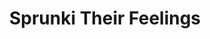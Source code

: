 ---
slug: sprunki-their-feelings-2187
title: Sprunki Their Feelings
description: "Sprunki Their Feelings is an exciting online game. Play for free directly in your browser!"
icon: /images/popular_mods/Sprunki Their Feelings.png
url: https://wowtbc.net/sprunkin/sprunki-their-feeling/index.html
previewImage: /images/popular_mods/Sprunki Their Feelings.png
type: popular mods

# SEO配置
seo:
  title: "Sprunki Their Feelings - Play Free Online Game | Fun Browser Games"
  description: "Sprunki Their Feelings - Play this fun online game for free in your browser. No download required!"
  ogImage: "/images/popular_mods/Sprunki Their Feelings.png"
  keywords: "sprunki-their-feelings-2187, online game, browser game, free game, popular mods game, play online"

videoUrls:
  - https://www.youtube.com/embed/example1
  - https://www.youtube.com/embed/example2

whyPlay:
  title: "Why Play Sprunki Their Feelings?"
  items:
    - "Immersive Gameplay: Sprunki Their Feelings offers an engaging and immersive gaming experience that will keep you entertained for hours"
    - "Challenging Levels: Test your skills with increasingly difficult challenges and obstacles"
    - "Beautiful Graphics: Enjoy stunning visuals and smooth animations that bring the game world to life"
    - "Regular Updates: New content and features are added regularly to keep the game fresh and exciting"
    - "Free to Play: Experience all the fun without spending a penny"
    - "Community Features: Connect with other players, share strategies, and compete for high scores"
    - "Cross-Platform: Play on any device with a web browser, no downloads required"

features:
  title: "Key Features of Sprunki Their Feelings"
  image: "/images/popular_mods/Sprunki Their Feelings.png"
  items:
    - "Intuitive Controls: Easy to learn controls make Sprunki Their Feelings accessible for players of all skill levels"
    - "Multiple Game Modes: Enjoy various gameplay options that provide different challenges and experiences"
    - "Character Customization: Personalize your gaming experience with unique characters and items"
    - "Achievement System: Complete special tasks to earn rewards and recognition"
    - "Leaderboards: Compete with players worldwide and see who can achieve the highest scores"

characteristics:
  title: "Game Characteristics"
  image: "/images/popular_mods/Sprunki Their Feelings.png"
  items:
    - "Genre: Popular mods game with elements of strategy and skill"
    - "Difficulty: Suitable for both casual gamers and those seeking a challenge"
    - "Play Time: Quick sessions or extended gameplay, depending on your preference"
    - "Art Style: Vibrant and engaging visuals that enhance the gaming experience"
    - "Sound Design: Immersive audio that complements the gameplay perfectly"

info: "Sprunki Their Feelings is an exciting online game that offers players a unique and engaging gaming experience. With its intuitive controls, stunning visuals, and challenging gameplay, Sprunki Their Feelings provides hours of entertainment for players of all ages and skill levels. Whether you're looking for a quick gaming session during a break or an extended play session, Sprunki Their Feelings delivers an immersive experience that will keep you coming back for more. The game features multiple levels of increasing difficulty, ensuring that players are constantly challenged as they progress. With regular updates adding new content and features, Sprunki Their Feelings remains fresh and exciting, providing endless entertainment options for its growing community of players."

howToPlayIntro: "Welcome to Sprunki Their Feelings! This guide will walk you through the basics and help you master the game. Whether you're a beginner or looking to improve your skills, these tips and instructions will enhance your gaming experience."

howToPlaySteps:
  - title: "Getting Started"
    description: "Begin your Sprunki Their Feelings adventure by familiarizing yourself with the controls. Use your keyboard or mouse to navigate through the game interface. The tutorial will guide you through the basic mechanics and help you understand the objectives."
  - title: "Understanding the Objectives"
    description: "In Sprunki Their Feelings, your main goal is to progress through levels by completing specific objectives. Each level presents unique challenges that require different strategies and approaches."
  - title: "Mastering the Controls"
    description: "Practice using the controls to improve your precision and reaction time. Sprunki Their Feelings requires quick reflexes and strategic thinking to overcome obstacles and defeat opponents."
  - title: "Utilizing Power-ups"
    description: "Collect power-ups throughout the game to enhance your abilities and overcome difficult challenges. Each power-up offers unique advantages that can be crucial for success."
  - title: "Developing Strategies"
    description: "As you progress in Sprunki Their Feelings, develop effective strategies for different scenarios. Analyze patterns, anticipate challenges, and adapt your approach to maximize your performance."

faq:
  title: "Frequently Asked Questions about Sprunki Their Feelings"
  items:
    - question: "Is Sprunki Their Feelings free to play?"
      answer: "Yes, Sprunki Their Feelings is completely free to play directly in your web browser. No downloads or purchases are required to enjoy the full game experience."
    - question: "Can I play Sprunki Their Feelings on mobile devices?"
      answer: "Yes, Sprunki Their Feelings is optimized for both desktop and mobile play. You can enjoy the game on any device with a web browser and internet connection."
    - question: "Are there any in-game purchases?"
      answer: "While Sprunki Their Feelings is free to play, there may be optional in-game purchases available for cosmetic items or additional features that don't affect core gameplay."
    - question: "How often is Sprunki Their Feelings updated?"
      answer: "The developers regularly update Sprunki Their Feelings with new content, features, and improvements based on player feedback and game performance."
    - question: "Can I play Sprunki Their Feelings offline?"
      answer: "Currently, Sprunki Their Feelings requires an internet connection to play as it's a browser-based online game."
    - question: "Is Sprunki Their Feelings suitable for children?"
      answer: "Yes, Sprunki Their Feelings is designed to be family-friendly and suitable for players of all ages."
    - question: "How do I report bugs or issues?"
      answer: "If you encounter any problems while playing Sprunki Their Feelings, you can report them through the game's support page or contact the developers directly through their website."
    - question: "Still Have Questions?"
      answer: "If you have additional questions about Sprunki Their Feelings that aren't covered in this FAQ, please visit our support center or contact our customer service team for assistance."
---